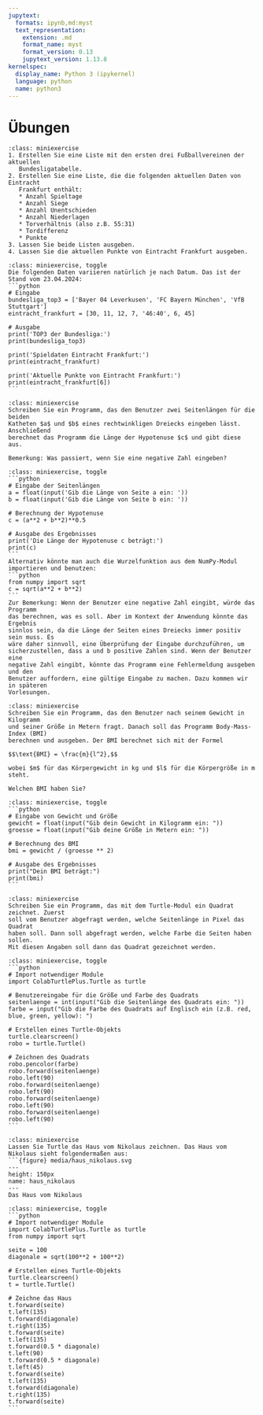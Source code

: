 ```yaml
---
jupytext:
  formats: ipynb,md:myst
  text_representation:
    extension: .md
    format_name: myst
    format_version: 0.13
    jupytext_version: 1.13.8
kernelspec:
  display_name: Python 3 (ipykernel)
  language: python
  name: python3
---
```


# Übungen

```{admonition} Übung 3.1
:class: miniexercise
1. Erstellen Sie eine Liste mit den ersten drei Fußballvereinen der aktuellen
   Bundesligatabelle.
2. Erstellen Sie eine Liste, die die folgenden aktuellen Daten von Eintracht
   Frankfurt enthält:
   * Anzahl Spieltage
   * Anzahl Siege
   * Anzahl Unentschieden
   * Anzahl Niederlagen
   * Torverhältnis (also z.B. 55:31)
   * Tordifferenz 
   * Punkte
3. Lassen Sie beide Listen ausgeben.
4. Lassen Sie die aktuellen Punkte von Eintracht Frankfurt ausgeben.
```

````{admonition} Lösung
:class: miniexercise, toggle
Die folgenden Daten variieren natürlich je nach Datum. Das ist der Stand vom 23.04.2024: 
```python
# Eingabe
bundesliga_top3 = ['Bayer 04 Leverkusen', 'FC Bayern München', 'VfB Stuttgart']
eintracht_frankfurt = [30, 11, 12, 7, '46:40', 6, 45]

# Ausgabe
print('TOP3 der Bundesliga:')
print(bundesliga_top3)

print('Spieldaten Eintracht Frankfurt:')
print(eintracht_frankfurt)

print('Aktuelle Punkte von Eintracht Frankfurt:')
print(eintracht_frankfurt[6])
```
````

```{admonition} Übung 3.2 
:class: miniexercise
Schreiben Sie ein Programm, das den Benutzer zwei Seitenlängen für die beiden
Katheten $a$ und $b$ eines rechtwinkligen Dreiecks eingeben lässt. Anschließend
berechnet das Programm die Länge der Hypotenuse $c$ und gibt diese aus.

Bemerkung: Was passiert, wenn Sie eine negative Zahl eingeben?
```

````{admonition} Lösung
:class: miniexercise, toggle
```python
# Eingabe der Seitenlängen
a = float(input('Gib die Länge von Seite a ein: '))
b = float(input('Gib die Länge von Seite b ein: '))

# Berechnung der Hypotenuse
c = (a**2 + b**2)**0.5

# Ausgabe des Ergebnisses
print('Die Länge der Hypotenuse c beträgt:')
print(c)
```
Alternativ könnte man auch die Wurzelfunktion aus dem NumPy-Modul importieren und benutzen:
```python
from numpy import sqrt
c = sqrt(a**2 + b**2)
```
Zur Bemerkung: Wenn der Benutzer eine negative Zahl eingibt, würde das Programm
das berechnen, was es soll. Aber im Kontext der Anwendung könnte das Ergebnis
sinnlos sein, da die Länge der Seiten eines Dreiecks immer positiv sein muss. Es
wäre daher sinnvoll, eine Überprüfung der Eingabe durchzuführen, um
sicherzustellen, dass a und b positive Zahlen sind. Wenn der Benutzer eine
negative Zahl eingibt, könnte das Programm eine Fehlermeldung ausgeben und den
Benutzer auffordern, eine gültige Eingabe zu machen. Dazu kommen wir in späteren
Vorlesungen.
````

```{admonition} Übung 3.3
:class: miniexercise
Schreiben Sie ein Programm, das den Benutzer nach seinem Gewicht in Kilogramm
und seiner Größe in Metern fragt. Danach soll das Programm Body-Mass-Index (BMI)
berechnen und ausgeben. Der BMI berechnet sich mit der Formel

$$\text{BMI} = \frac{m}{l^2},$$

wobei $m$ für das Körpergewicht in kg und $l$ für die Körpergröße in m steht.

Welchen BMI haben Sie?
```

````{admonition} Lösung
:class: miniexercise, toggle
```python
# Eingabe von Gewicht und Größe
gewicht = float(input("Gib dein Gewicht in Kilogramm ein: "))
groesse = float(input("Gib deine Größe in Metern ein: "))

# Berechnung des BMI
bmi = gewicht / (groesse ** 2)

# Ausgabe des Ergebnisses
print("Dein BMI beträgt:")
print(bmi)
```
````

```{admonition} Übung 3.4
:class: miniexercise
Schreiben Sie ein Programm, das mit dem Turtle-Modul ein Quadrat zeichnet. Zuerst
soll vom Benutzer abgefragt werden, welche Seitenlänge in Pixel das Quadrat
haben soll. Dann soll abgefragt werden, welche Farbe die Seiten haben sollen.
Mit diesen Angaben soll dann das Quadrat gezeichnet werden.
```

````{admonition} Lösung
:class: miniexercise, toggle
```python
# Import notwendiger Module
import ColabTurtlePlus.Turtle as turtle

# Benutzereingabe für die Größe und Farbe des Quadrats
seitenlaenge = int(input("Gib die Seitenlänge des Quadrats ein: "))
farbe = input("Gib die Farbe des Quadrats auf Englisch ein (z.B. red, blue, green, yellow): ")

# Erstellen eines Turtle-Objekts
turtle.clearscreen()
robo = turtle.Turtle()

# Zeichnen des Quadrats
robo.pencolor(farbe)
robo.forward(seitenlaenge)
robo.left(90)
robo.forward(seitenlaenge)
robo.left(90)
robo.forward(seitenlaenge)
robo.left(90)
robo.forward(seitenlaenge)
robo.left(90)
```
````

```{admonition} Übung 3.5
:class: miniexercise
Lassen Sie Turtle das Haus vom Nikolaus zeichnen. Das Haus vom Nikolaus sieht folgendermaßen aus:
```{figure} media/haus_nikolaus.svg
---
height: 150px
name: haus_nikolaus
---
Das Haus vom Nikolaus
```

````{admonition} Lösung
:class: miniexercise, toggle
```python
# Import notwendiger Module
import ColabTurtlePlus.Turtle as turtle
from numpy import sqrt

seite = 100
diagonale = sqrt(100**2 + 100**2)

# Erstellen eines Turtle-Objekts
turtle.clearscreen()
t = turtle.Turtle()

# Zeichne das Haus
t.forward(seite)
t.left(135)
t.forward(diagonale)
t.right(135)
t.forward(seite)
t.left(135)
t.forward(0.5 * diagonale)
t.left(90)
t.forward(0.5 * diagonale)
t.left(45)
t.forward(seite)
t.left(135)
t.forward(diagonale)
t.right(135)
t.forward(seite)
```
````

